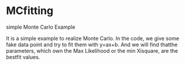 # MCfitting
simple Monte Carlo Example

It is a simple example to realize Monte Carlo.
In the code, we give some fake data point and try to fit them with y=ax+b.
And we will find thatthe parameters, which own the Max Likelihood or the min Xisquare, are the bestfit values.
